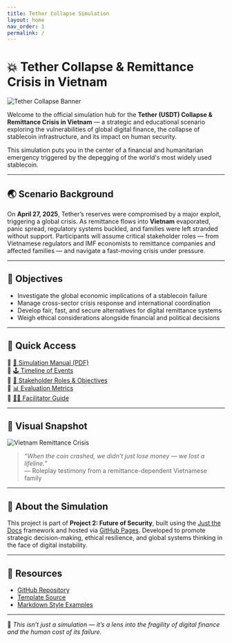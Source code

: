 ```yaml
---
title: Tether Collapse Simulation
layout: home
nav_order: 1
permalink: /
---
```


# 💥 Tether Collapse & Remittance Crisis in Vietnam

![Tether Collapse Banner](https://cdn.pixabay.com/photo/2017/01/10/19/05/money-1974691_1280.jpg)

Welcome to the official simulation hub for the **Tether (USDT) Collapse & Remittance Crisis in Vietnam** — a strategic and educational scenario exploring the vulnerabilities of global digital finance, the collapse of stablecoin infrastructure, and its impact on human security.

This simulation puts you in the center of a financial and humanitarian emergency triggered by the depegging of the world's most widely used stablecoin.

---

## 🌏 Scenario Background

On **April 27, 2025**, Tether’s reserves were compromised by a major exploit, triggering a global crisis. As remittance flows into **Vietnam** evaporated, panic spread, regulatory systems buckled, and families were left stranded without support. Participants will assume critical stakeholder roles — from Vietnamese regulators and IMF economists to remittance companies and affected families — and navigate a fast-moving crisis under pressure.

---

## 🎯 Objectives

- Investigate the global economic implications of a stablecoin failure
- Manage cross-sector crisis response and international coordination
- Develop fair, fast, and secure alternatives for digital remittance systems
- Weigh ethical considerations alongside financial and political decisions

---

## 🔑 Quick Access

🔹 [📘 Simulation Manual (PDF)](assets/manual/tether-simulation-manual.pdf)  
🔹 [🕹️ Timeline of Events](timeline.html)  
🔹 [🧩 Stakeholder Roles & Objectives](roles.html)  
🔹 [📊 Evaluation Metrics](evaluation.html)  
🔹 [👩‍🏫 Facilitator Guide](facilitator-guide.html)

---

## 📸 Visual Snapshot

![Vietnam Remittance Crisis](https://cdn.pixabay.com/photo/2017/06/29/05/29/money-2459709_960_720.jpg)

> *“When the coin crashed, we didn’t just lose money — we lost a lifeline.”*  
> — Roleplay testimony from a remittance-dependent Vietnamese family

---

## 🔗 About the Simulation

This project is part of **Project 2: Future of Security**, built using the [Just the Docs](https://just-the-docs.com) framework and hosted via [GitHub Pages](https://pages.github.com). Developed to promote strategic decision-making, ethical resilience, and global systems thinking in the face of digital instability.

---

## 📂 Resources

- [GitHub Repository](https://github.com/your-username/tether-simulation-vietnam)
- [Template Source](https://github.com/future-of-security/simulation-template)
- [Markdown Style Examples](https://just-the-docs.com/docs/index-test/)

---

🧠 *This isn’t just a simulation — it’s a lens into the fragility of digital finance and the human cost of its failure.*

